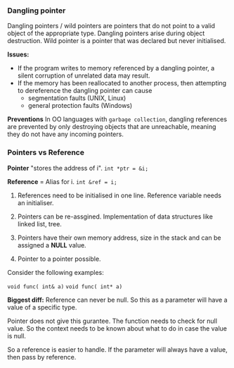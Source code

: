 ### Dangling pointer

Dangling pointers / wild pointers are pointers that do not point to a valid object of the appropriate type. 
Dangling pointers arise during object destruction.
Wild pointer is a pointer that was declared but never initialised.


**Issues:**
- If the program writes to memory referenced by a dangling pointer, a silent corruption of unrelated data may result.
- If the memory has been reallocated to another process, then attempting to dereference the dangling pointer can cause 
    - segmentation faults (UNIX, Linux) 
    - general protection faults (Windows)

**Preventions**
In OO languages with `garbage collection`, dangling references are prevented by only destroying objects that are unreachable, meaning they do not have any incoming pointers. 

### Pointers vs Reference

**Pointer** "stores the address of i".
`int *ptr = &i; `

**Reference** = Alias for i.
`int &ref = i;`

1. References need to be initialised in one line.
   Reference variable needs an initialiser.

2. Pointers can be re-assgined.
   Implementation of data structures like linked list, tree.

3. Pointers have their own memory address, size in the stack and can be assigned a **NULL** value.

4. Pointer to a pointer possible.


Consider the following examples:

`void func( int& a)`
`void func( int* a)`

**Biggest diff:**
Reference can never be null.
So this as a parameter will have a value of a specific type.

Pointer does not give this gurantee.
The function needs to check for null value.
So the context needs to be known about what to do in case the value is null.

So a reference is easier to handle.
If the parameter will always have a value, then pass by reference.
